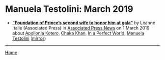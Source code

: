 # Manuela Testolini: March 2019

 - [**"Foundation of Prince’s second wife to honor him at gala"**](https://apnews.com/16e91a0add574df1b24e5df54dfbc087) by Leanne Italie (Associated Press) in [Associated Press News](https://apnews.com/) on 1 March 2019 about [Apollonia Kotero](../../topics/apollonia-kotero/index.md), [Chaka Khan](../../topics/chaka-khan/index.md), [In a Perfect World](../../topics/in-a-perfect-world/index.md), [Manuela Testolini](../../topics/manuela-testolini/index.md) ([mirror](https://web.archive.org/web/*/https://apnews.com/16e91a0add574df1b24e5df54dfbc087))

----

[Home](./)
